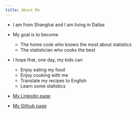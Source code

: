```yaml
---
title: About Me
---
```


* I am from Shanghai and I am living in Dallas 

* My goal is to become

    - The home cook who knows the most about statistics
    - The statistician who cooks the best

* I hope that, one day, my kids can

    - Enjoy eating my food
    - Enjoy cooking with me
    - Translate my recipes to English
    - Learn some statistics

* [My Linkedin page](https://www.linkedin.com/in/yingbo-li-08321723/) 
* [My Github page](https://github.com/yingboli) 
    
